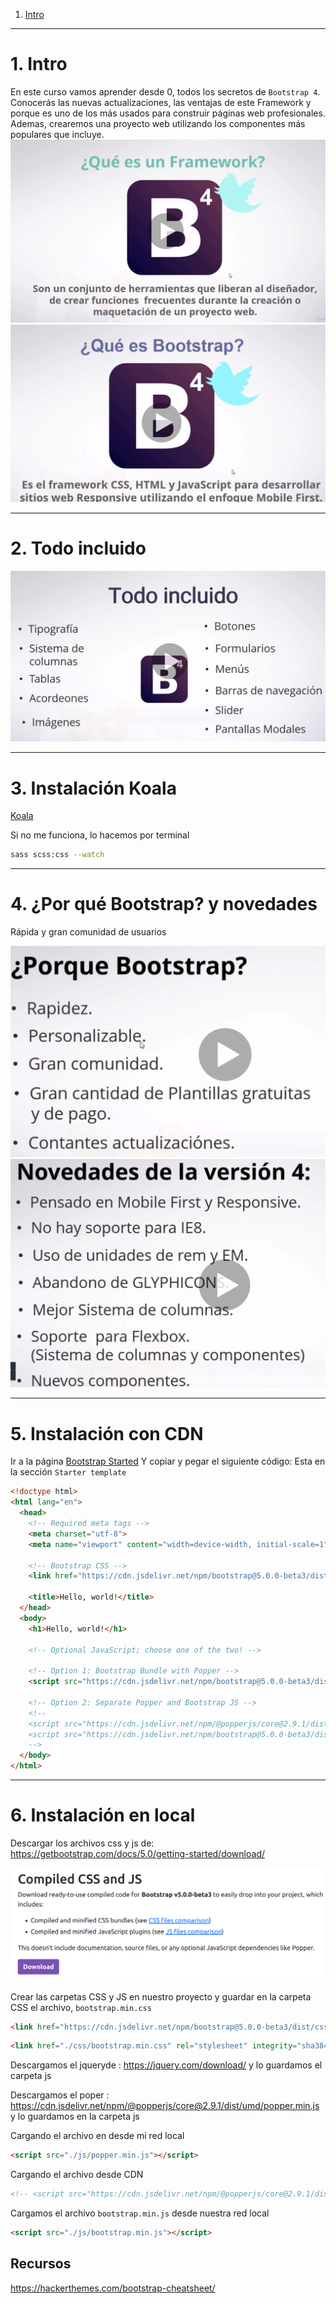 1. [Intro ](#schema1)

<hr>

<a name="schema1"></a>

# 1. Intro

En este curso vamos aprender desde 0, todos los secretos de `Bootstrap 4`. Conocerás las nuevas actualizaciones, las ventajas de este Framework y porque es uno de los más usados para construir páginas web profesionales. Ademas, crearemos una proyecto web utilizando los componentes más populares que incluye.
![img](./images/002.png)
![img](./images/003.png)

<hr>

<a name="schema2"></a>

# 2. Todo incluido

![img](./images/001.png)
<hr>

<a name="schema3"></a>

# 3. Instalación Koala
[Koala](http://koala-app.com/)

Si no me funciona, lo hacemos por terminal
~~~bash
sass scss:css --watch
~~~

<hr>

<a name="schema4"></a>

# 4. ¿Por qué Bootstrap? y novedades

Rápida y gran comunidad de usuarios 

![img](./images/004.png)
![img](./images/005.png)

<hr>

<a name="schema5"></a>

# 5. Instalación con CDN
Ir a la página [Bootstrap Started](https://getbootstrap.com/docs/5.0/getting-started/introduction/)
Y copiar y pegar el siguiente código:
Esta en la sección `Starter template`
~~~html
<!doctype html>
<html lang="en">
  <head>
    <!-- Required meta tags -->
    <meta charset="utf-8">
    <meta name="viewport" content="width=device-width, initial-scale=1">

    <!-- Bootstrap CSS -->
    <link href="https://cdn.jsdelivr.net/npm/bootstrap@5.0.0-beta3/dist/css/bootstrap.min.css" rel="stylesheet" integrity="sha384-eOJMYsd53ii+scO/bJGFsiCZc+5NDVN2yr8+0RDqr0Ql0h+rP48ckxlpbzKgwra6" crossorigin="anonymous">

    <title>Hello, world!</title>
  </head>
  <body>
    <h1>Hello, world!</h1>

    <!-- Optional JavaScript; choose one of the two! -->

    <!-- Option 1: Bootstrap Bundle with Popper -->
    <script src="https://cdn.jsdelivr.net/npm/bootstrap@5.0.0-beta3/dist/js/bootstrap.bundle.min.js" integrity="sha384-JEW9xMcG8R+pH31jmWH6WWP0WintQrMb4s7ZOdauHnUtxwoG2vI5DkLtS3qm9Ekf" crossorigin="anonymous"></script>

    <!-- Option 2: Separate Popper and Bootstrap JS -->
    <!--
    <script src="https://cdn.jsdelivr.net/npm/@popperjs/core@2.9.1/dist/umd/popper.min.js" integrity="sha384-SR1sx49pcuLnqZUnnPwx6FCym0wLsk5JZuNx2bPPENzswTNFaQU1RDvt3wT4gWFG" crossorigin="anonymous"></script>
    <script src="https://cdn.jsdelivr.net/npm/bootstrap@5.0.0-beta3/dist/js/bootstrap.min.js" integrity="sha384-j0CNLUeiqtyaRmlzUHCPZ+Gy5fQu0dQ6eZ/xAww941Ai1SxSY+0EQqNXNE6DZiVc" crossorigin="anonymous"></script>
    -->
  </body>
</html>
~~~

<hr>

<a name="schema6"></a>

# 6. Instalación en local
Descargar los archivos css y js de: https://getbootstrap.com/docs/5.0/getting-started/download/

![img](./images/006.png)

Crear las carpetas CSS y JS en nuestro proyecto y guardar en la carpeta CSS el archivo, `bootstrap.min.css`
~~~html
<link href="https://cdn.jsdelivr.net/npm/bootstrap@5.0.0-beta3/dist/css/bootstrap.min.css" rel="stylesheet" integrity="sha384-eOJMYsd53ii+scO/bJGFsiCZc+5NDVN2yr8+0RDqr0Ql0h+rP48ckxlpbzKgwra6" crossorigin="anonymous">
~~~


~~~html
<link href="./css/bootstrap.min.css" rel="stylesheet" integrity="sha384-eOJMYsd53ii+scO/bJGFsiCZc+5NDVN2yr8+0RDqr0Ql0h+rP48ckxlpbzKgwra6" crossorigin="anonymous">
~~~


Descargamos el jqueryde : https://jquery.com/download/ y lo guardamos el carpeta js

Descargamos el poper : https://cdn.jsdelivr.net/npm/@popperjs/core@2.9.1/dist/umd/popper.min.js y lo guardamos en la carpeta js

Cargando el archivo en desde mi red local
~~~html
<script src="./js/popper.min.js"></script>
~~~
Cargando el archivo desde CDN
~~~html  
<!-- <script src="https://cdn.jsdelivr.net/npm/@popperjs/core@2.9.1/dist/umd/popper.min.js" integrity="sha384-SR1sx49pcuLnqZUnnPwx6FCym0wLsk5JZuNx2bPPENzswTNFaQU1RDvt3wT4gWFG" crossorigin="anonymous"></script> -->
~~~

Cargamos el archivo `bootstrap.min.js` desde nuestra red local
~~~html
<script src="./js/bootstrap.min.js"></script>
~~~






## Recursos
https://hackerthemes.com/bootstrap-cheatsheet/